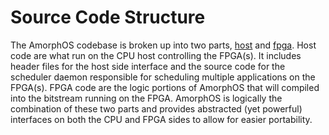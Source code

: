 # Source Code Structure

The AmorphOS codebase is broken up into two parts, [host](https://github.com/afkhawaja/amorphos/src/host) and [fpga](https://github.com/afkhawaja/amorphos/src/fpga).
Host code are what run on the CPU host controlling the FPGA(s). It includes header files for the host side interface and the source code for the scheduler daemon responsible
for scheduling multiple applications on the FPGA(s). FPGA code are the logic portions of AmorphOS that will compiled into the bitstream running on the FPGA. AmorphOS is logically
the combination of these two parts and provides abstracted (yet powerful) interfaces on both the CPU and FPGA sides to allow for easier portability.
